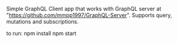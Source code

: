 Simple GraphQL Client app that works with GraphQL server at "https://github.com/mmpp1997/GraphQL-Server". Supports query, mutations and subscriptions.

to run: 
npm install
npm start